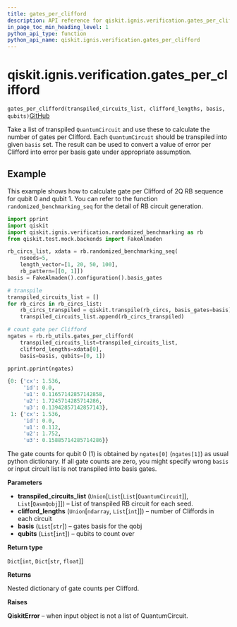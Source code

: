 ```yaml
---
title: gates_per_clifford
description: API reference for qiskit.ignis.verification.gates_per_clifford
in_page_toc_min_heading_level: 1
python_api_type: function
python_api_name: qiskit.ignis.verification.gates_per_clifford
---
```


# qiskit.ignis.verification.gates\_per\_clifford

<span id="qiskit.ignis.verification.gates_per_clifford" />

`gates_per_clifford(transpiled_circuits_list, clifford_lengths, basis, qubits)`[GitHub](https://github.com/qiskit-community/qiskit-ignis/tree/stable/0.6/qiskit/ignis/verification/randomized_benchmarking/rb_utils.py "view source code")

Take a list of transpiled `QuantumCircuit` and use these to calculate the number of gates per Clifford. Each `QuantumCircuit` should be transpiled into given `basis` set. The result can be used to convert a value of error per Clifford into error per basis gate under appropriate assumption.

## Example

This example shows how to calculate gate per Clifford of 2Q RB sequence for qubit 0 and qubit 1. You can refer to the function `randomized_benchmarking_seq` for the detail of RB circuit generation.

```python
import pprint
import qiskit
import qiskit.ignis.verification.randomized_benchmarking as rb
from qiskit.test.mock.backends import FakeAlmaden

rb_circs_list, xdata = rb.randomized_benchmarking_seq(
    nseeds=5,
    length_vector=[1, 20, 50, 100],
    rb_pattern=[[0, 1]])
basis = FakeAlmaden().configuration().basis_gates

# transpile
transpiled_circuits_list = []
for rb_circs in rb_circs_list:
    rb_circs_transpiled = qiskit.transpile(rb_circs, basis_gates=basis)
    transpiled_circuits_list.append(rb_circs_transpiled)

# count gate per Clifford
ngates = rb.rb_utils.gates_per_clifford(
    transpiled_circuits_list=transpiled_circuits_list,
    clifford_lengths=xdata[0],
    basis=basis, qubits=[0, 1])

pprint.pprint(ngates)
```

```python
{0: {'cx': 1.536,
     'id': 0.0,
     'u1': 0.11657142857142858,
     'u2': 1.7245714285714286,
     'u3': 0.13942857142857143},
 1: {'cx': 1.536,
     'id': 0.0,
     'u1': 0.112,
     'u2': 1.752,
     'u3': 0.15885714285714286}}
```

The gate counts for qubit 0 (1) is obtained by `ngates[0]` (`ngates[1]`) as usual python dictionary. If all gate counts are zero, you might specify wrong `basis` or input circuit list is not transpiled into basis gates.

**Parameters**

*   **transpiled\_circuits\_list** (`Union`\[`List`\[`List`\[`QuantumCircuit`]], `List`\[`QasmQobj`]]) – List of transpiled RB circuit for each seed.
*   **clifford\_lengths** (`Union`\[`ndarray`, `List`\[`int`]]) – number of Cliffords in each circuit
*   **basis** (`List`\[`str`]) – gates basis for the qobj
*   **qubits** (`List`\[`int`]) – qubits to count over

**Return type**

`Dict`\[`int`, `Dict`\[`str`, `float`]]

**Returns**

Nested dictionary of gate counts per Clifford.

**Raises**

**QiskitError** – when input object is not a list of QuantumCircuit.

